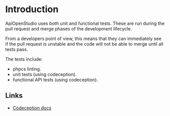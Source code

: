 Introduction
============

ApiOpenStudio uses both unit and functional tests. These are run during the pull
request and merge phases of the development lifecycle.

From a developers point of view, this means that they can immediately see if the
pull request is unstable and the code will not be able to merge until all tests
pass.

The tests include:

- phpcs linting.
- unit tests (using codeception).
- functional API tests (using codeception).

Links
-----

- [Codeception docs][codeception_docs]

[codeception_docs]: https://codeception.com/docs/
